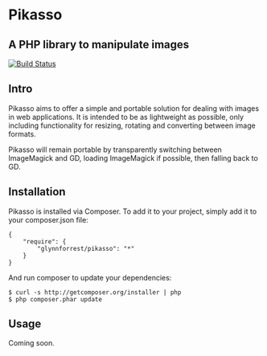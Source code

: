 # Pikasso
## A PHP library to manipulate images

[![Build Status](https://travis-ci.org/glynnforrest/Pikasso.png)](https://travis-ci.org/glynnforrest/Pikasso)

## Intro

Pikasso aims to offer a simple and portable solution for dealing with
images in web applications. It is intended to be as lightweight as
possible, only including functionality for resizing, rotating and
converting between image formats.

Pikasso will remain portable by transparently switching between
ImageMagick and GD, loading ImageMagick if possible, then falling back
to GD.

## Installation

Pikasso is installed via Composer. To add it to your project, simply add it to your
composer.json file:

	{
		"require": {
			"glynnforrest/pikasso": "*"
		}
	}

And run composer to update your dependencies:

	$ curl -s http://getcomposer.org/installer | php
	$ php composer.phar update


## Usage

Coming soon.
